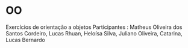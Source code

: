 # OO
Exercícios de orientação a objetos
Participantes : Matheus Oliveira dos Santos Cordeiro, Lucas Rhuan, Heloísa Silva, Juliano Oliveira, Catarina, Lucas Bernardo 
